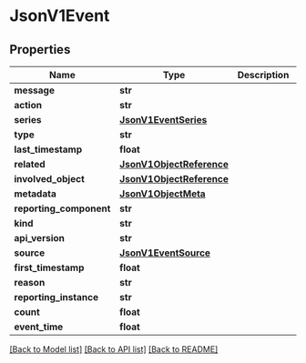 # JsonV1Event


## Properties
Name | Type | Description | Notes
------------ | ------------- | ------------- | -------------
**message** | **str** |  | [optional] 
**action** | **str** |  | [optional] 
**series** | [**JsonV1EventSeries**](JsonV1EventSeries.md) |  | [optional] 
**type** | **str** |  | [optional] 
**last_timestamp** | **float** |  | [optional] 
**related** | [**JsonV1ObjectReference**](JsonV1ObjectReference.md) |  | [optional] 
**involved_object** | [**JsonV1ObjectReference**](JsonV1ObjectReference.md) |  | [optional] 
**metadata** | [**JsonV1ObjectMeta**](JsonV1ObjectMeta.md) |  | [optional] 
**reporting_component** | **str** |  | [optional] 
**kind** | **str** |  | [optional] 
**api_version** | **str** |  | [optional] 
**source** | [**JsonV1EventSource**](JsonV1EventSource.md) |  | [optional] 
**first_timestamp** | **float** |  | [optional] 
**reason** | **str** |  | [optional] 
**reporting_instance** | **str** |  | [optional] 
**count** | **float** |  | [optional] 
**event_time** | **float** |  | [optional] 

[[Back to Model list]](../README.md#documentation-for-models) [[Back to API list]](../README.md#documentation-for-api-endpoints) [[Back to README]](../README.md)


